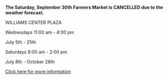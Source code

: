 **The Saturday, September 30th Farmers Market is CANCELLED due to the weather forecast.**

WILLIAMS CENTER PLAZA

Wednesdays 11:00 am - 4:00 pm

July 5th - 25th

Saturdays 8:00 am - 2:00 pm

July 8th - October 28th

[Click here for more information](/farmers-market/)
